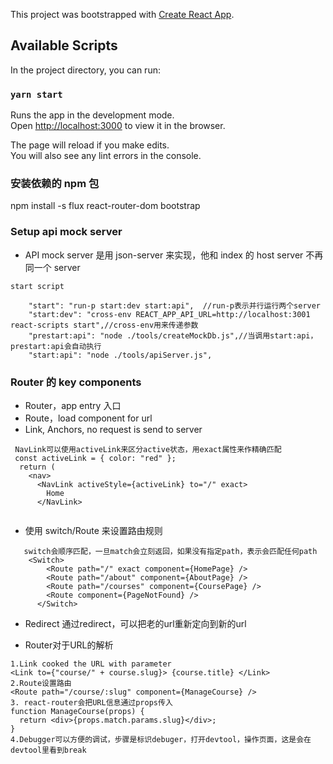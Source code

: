This project was bootstrapped with [Create React App](https://github.com/facebook/create-react-app).

## Available Scripts

In the project directory, you can run:

### `yarn start`

Runs the app in the development mode.<br />
Open [http://localhost:3000](http://localhost:3000) to view it in the browser.

The page will reload if you make edits.<br />
You will also see any lint errors in the console.
### 安装依赖的 npm 包

npm install -s flux react-router-dom bootstrap

### Setup api mock server

- API mock server 是用 json-server 来实现，他和 index 的 host server 不再同一个 server

```
start script

    "start": "run-p start:dev start:api",  //run-p表示并行运行两个server
    "start:dev": "cross-env REACT_APP_API_URL=http://localhost:3001 react-scripts start",//cross-env用来传递参数
    "prestart:api": "node ./tools/createMockDb.js",//当调用start:api，prestart:api会自动执行
    "start:api": "node ./tools/apiServer.js",
```

### Router 的 key components

- Router，app entry 入口
- Route，load component for url
- Link, Anchors, no request is send to server

```
 NavLink可以使用activeLink来区分active状态，用exact属性来作精确匹配
 const activeLink = { color: "red" };
  return (
    <nav>
      <NavLink activeStyle={activeLink} to="/" exact>
        Home
      </NavLink>


```

- 使用 switch/Route 来设置路由规则

```
   switch会顺序匹配，一旦match会立刻返回，如果没有指定path，表示会匹配任何path
    <Switch>
        <Route path="/" exact component={HomePage} />
        <Route path="/about" component={AboutPage} />
        <Route path="/courses" component={CoursePage} />
        <Route component={PageNotFound} />
      </Switch>
```

- Redirect
  通过redirect，可以把老的url重新定向到新的url

- Router对于URL的解析

```
1.Link cooked the URL with parameter
<Link to={"course/" + course.slug}> {course.title} </Link>
2.Route设置路由
<Route path="/course/:slug" component={ManageCourse} />
3. react-router会把URL信息通过props传入
function ManageCourse(props) {
  return <div>{props.match.params.slug}</div>;
}
4.Debugger可以方便的调试，步骤是标识debuger，打开devtool，操作页面，这是会在devtool里看到break
```
